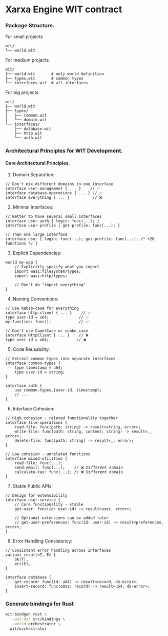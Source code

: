 # Xarxa Engine WIT contract

### Package Structure.

For small projects
```
wit/
└── world.wit  
```

For medium projects
```
wit/
├── world.wit       # only world definition
├── types.wit       # common types
└── interfaces.wit  # all interfaces
```

For big projects
```
wit/
├── world.wit
├── types/
│   ├── common.wit
│   └── domain.wit
└── interfaces/
    ├── database.wit
    ├── http.wit
    └── auth.wit
```


### Architectural Principles for WIT Development.

#### Core Architectural Principles.

1. Domain Separation:
```wit
// Don't mix different domains in one interface
interface user-management { ... }    // ✅
interface database-operations { ... } // ✅
interface everything { ... }          // ❌
```

2. Minimal Interfaces:
```wit
// Better to have several small interfaces
interface user-auth { login: func(...); }
interface user-profile { get-profile: func(...); }

// Than one large interface
interface user { login: func(...); get-profile: func(...); /* +20 functions */ }
```

3. Explicit Dependencies:
```wit
world my-app {
    // Explicitly specify what you import
    import wasi:filesystem/types;
    import wasi:http/types;
    
    // Don't do "import everything"
}
```

4. Naming Conventions:
```wit
// Use kebab-case for everything
interface http-client { ... }    // ✅
type user-id = u64;             // ✅
my-function: func();            // ✅

// Don't use CamelCase or snake_case  
interface HttpClient { ... }    // ❌
type user_id = u64;            // ❌
```

5. Code Reusability:
```wit
// Extract common types into separate interfaces
interface common-types {
    type timestamp = u64;
    type user-id = string;
}

interface auth {
    use common-types.{user-id, timestamp};
    // ...
}
```

6. Interface Cohesion:
```
// High cohesion - related functionality together
interface file-operations {
    read-file: func(path: string) -> result<string, error>;
    write-file: func(path: string, content: string) -> result<_, error>;
    delete-file: func(path: string) -> result<_, error>;
}

// Low cohesion - unrelated functions
interface mixed-utilities {
    read-file: func(...);
    send-email: func(...);    // ❌ Different domain
    calculate-tax: func(...); // ❌ Different domain
}
```

7. Stable Public APIs:
```wit
// Design for extensibility
interface user-service {
    // Core functionality - stable
    get-user: func(id: user-id) -> result<user, error>;
    
    // Optional extensions can be added later
    // get-user-preferences: func(id: user-id) -> result<preferences, error>;
}
```

8. Error Handling Consistency:
```wit
// Consistent error handling across interfaces
variant result<T, E> {
    ok(T),
    err(E),
}

interface database {
    get-record: func(id: u64) -> result<record, db-error>;
    insert-record: func(data: record) -> result<u64, db-error>;
}
```

### Generate bindings for Rust
```bash
wit-bindgen rust \
  --out-dir src/bindings \
  --world orchestrator \
  wit/orchestrator
```